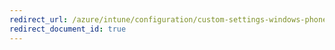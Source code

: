 ```yaml
---
redirect_url: /azure/intune/configuration/custom-settings-windows-phone-8-1
redirect_document_id: true
---
```

